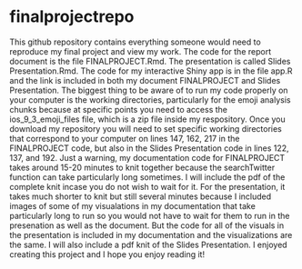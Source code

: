 # finalprojectrepo

This github repository contains everything someone would need to reproduce my final project and view my work. The code for the report document is the file FINALPROJECT.Rmd. The presentation is called Slides Presentation.Rmd. The code for my interactive Shiny app is in the file app.R and the link is included in both my document FINALPROJECT and Slides Presentation. The biggest thing to be aware of to run my code properly on your computer is the working directories, particularly for the emoji analysis chunks because at specific points you need to access the ios_9_3_emoji_files file, which is a zip file inside my respository. Once you download my repository you will need to set specific working directories that correspond to your computer on lines 147, 162, 217 in the FINALPROJECT code, but also in the Slides Presentation code in lines 122, 137, and 192. 
Just a warning, my documentation code for FINALPROJECT takes around 15-20 minutes to knit together because the searchTwitter function can take particularly long sometimes. I will include the pdf of the complete knit incase you do not wish to wait for it. For the presentation, it takes much shorter to knit but still several minutes because I included images of some of my visualations in my documentation that take particularly long to run so you would not have to wait for them to run in the presenation as well as the document. But the code for all of the visuals in the presentation is included in my documentation and the visualizations are the same. I will also include a pdf knit of the Slides Presentation. 
I enjoyed creating this project and I hope you enjoy reading it!
